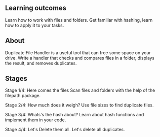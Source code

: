 
## Learning outcomes

  Learn how to work with files and folders. Get familiar with hashing, learn how to apply it to your tasks.

## About

  Duplicate File Handler is a useful tool that can free some space on your drive. Write a handler that checks and compares files in a folder, displays the result, and removes duplicates.

## Stages

Stage 1/4: Here comes the files
  Scan files and folders with the help of the filepath package.

Stage 2/4: How much does it weigh?
  Use file sizes to find duplicate files.

Stage 3/4: Whats's the hash about?
  Learn about hash functions and implement them in your code.

Stage 4/4: Let's Delete them all.
  Let's delete all duplicates. 
